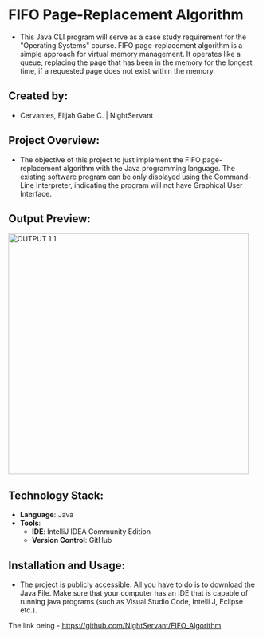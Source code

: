# FIFO Page-Replacement Algorithm

- This Java CLI program will serve as a case study requirement for the "Operating Systems" course. FIFO page-replacement algorithm is a simple approach for virtual memory management. It operates like a queue, replacing the page that has been in the memory for the longest time, if a requested page does not exist within the memory.  

## Created by:
- Cervantes, Elijah Gabe C. | NightServant

## Project Overview:
- The objective of this project to just implement the FIFO page-replacement algorithm with the Java programming language. The existing software program can be only displayed using the Command-Line Interpreter, indicating the program will not have Graphical User Interface.

## Output Preview:
  <img width="482" alt="OUTPUT 1 1" src="https://github.com/user-attachments/assets/f1033c80-1265-46f8-97c1-228433a4efa0" />

## Technology Stack:
- **Language**: Java
- **Tools**:
  - **IDE**: IntelliJ IDEA Community Edition
  - **Version Control**: GitHub

## Installation and Usage:
- The project is publicly accessible. All you have to do is to download the Java File. Make sure that your computer has an IDE that is capable of running java programs (such as Visual Studio Code, Intelli J, Eclipse etc.).

The link being - https://github.com/NightServant/FIFO_Algorithm
